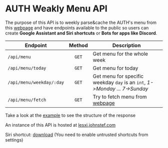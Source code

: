 # AUTH Weakly Menu API

The purpose of this API is to weekly parse&cache the AUTH's menu from this
[webpage](https://www.auth.gr/weekly-menu/) and have endpoints available to the
public so users can create **Google Assistant and Siri shortcuts** or **Bots
for apps like Discord**.

| Endpoint                 | Method | Description                                                                |
| ------------------------ | :----: | -------------------------------------------------------------------------- |
| `/api/menu`              | `GET`  | Get menu for the whole week                                                |
| `/api/menu/today`        | `GET`  | Get menu for today                                                         |
| `/api/menu/weekday/:day` | `GET`  | Get menu for specific weekday `day` is an `int`, _1->Monday ... 7->Sunday_ |
| `/api/menu/fetch`        | `GET`  | Try to fetch menu from [webpage](https://www.auth.gr/weekly-menu/)         |

Take a look at the [example](./example.json) to see the structure of the response

An instance of this API is hosted at [lesxi.johnstef.com](http://lesxi.johnstef.com/api/menu)

Siri shortcut: [download](https://www.icloud.com/shortcuts/767daf1ee3124e6ca9b65a75e411ed72) (You need to enable untrusted shortcuts from settings)
